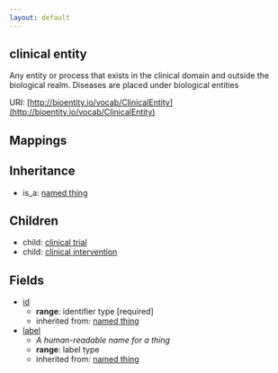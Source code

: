 ```yaml
---
layout: default
---
```


## clinical entity


Any entity or process that exists in the clinical domain and outside the biological realm. Diseases are placed under biological entities

URI: [http://bioentity.io/vocab/ClinicalEntity](http://bioentity.io/vocab/ClinicalEntity)
## Mappings


## Inheritance

 *  is_a: [named thing](NamedThing.html)

## Children

 *  child: [clinical trial](ClinicalTrial.html)
 *  child: [clinical intervention](ClinicalIntervention.html)


## Fields

 * [id](id.html)
    * __range__: identifier type [required]
    * inherited from: [named thing](NamedThing.html)
 * [label](label.html)
    * _A human-readable name for a thing_
    * __range__: label type
    * inherited from: [named thing](NamedThing.html)
